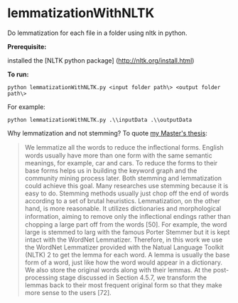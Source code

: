 lemmatizationWithNLTK
=====================

Do lemmatization for each file in a folder using nltk in python.

<b>Prerequisite: </b>

installed the [NLTK python package] (http://nltk.org/install.html)


<b>To run:</b>

`python lemmatizationWithNLTK.py <input folder path\> <output folder path\>`

For example:

`python lemmatizationWithNLTK.py .\\inputData .\\outputData`

Why lemmatization and not stemming?
To quote [my Master's thesis](https://www.google.ca/url?sa=t&rct=j&q=&esrc=s&source=web&cd=1&ved=0CDAQFjAA&url=http%3A%2F%2Fera.library.ualberta.ca%2Fpublic%2Fdatastream%2Fget%2Fuuid%3Aeb31a8b0-d7de-4042-8d36-e2bc8612ee60%2FDS1&ei=ktCoUcrDJamViAK0yoAQ&usg=AFQjCNGRDDSj7Cke-yuOhkrfHmW9-f6kBg&sig2=tWZqTJ3xPXDOLqWMy9hgOA&bvm=bv.47244034,d.cGE&cad=rjt):

> We lemmatize all the words to reduce the inﬂectional forms. English words usually have more than one form with the same semantic meanings, for example, car and cars. To reduce the forms to their base forms helps us in building the keyword graph and the community mining process later. Both stemming and lemmatization could achieve this goal. Many researches use stemming because it is easy to do. Stemming methods usually just chop off the end of words according to a set of brutal heuristics. Lemmatization, on the other hand, is more reasonable. It utilizes dictionaries and morphological information, aiming to remove only the inﬂectional endings rather than chopping a large part off from the words [50]. For example, the word large is stemmed to larg with the famous Porter Stemmer but it is kept intact with the WordNet Lemmatizer. Therefore, in this work we use the WordNet Lemmatizer provided with the Natual Language Toolkit (NLTK) 2 to get the lemma for each word. A lemma is usually the base form of a word, just like how the word would appear in a dictionary. We also store the original words along with their lemmas. At the post-processing stage discussed in Section 4.5.7, we transform the lemmas back to their most frequent original form so that they make more sense to the users [72].
